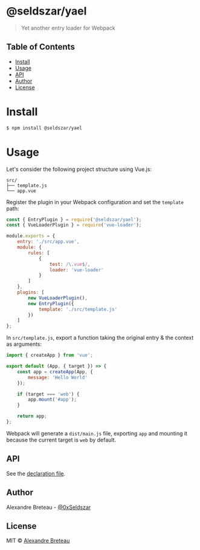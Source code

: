# @seldszar/yael

> Yet another entry loader for Webpack

## Table of Contents

- [Install](#install)
- [Usage](#usage)
- [API](#api)
- [Author](#author)
- [License](#license)

# Install

```bash
$ npm install @seldszar/yael
```

# Usage

Let's consider the following project structure using Vue.js:

```
src/
├── template.js
└── app.vue
```

Register the plugin in your Webpack configuration and set the `template` path:

```javascript
const { EntryPlugin } = require('@seldszar/yael');
const { VueLoaderPlugin } = require('vue-loader');

module.exports = {
	entry: './src/app.vue',
	module: {
		rules: [
			{
				test: /\.vue$/,
				loader: 'vue-loader'
			}
		]
	},
	plugins: [
		new VueLoaderPlugin(),
		new EntryPlugin({
			template: './src/template.js'
		})
	]
};
```

In `src/template.js`, export a function taking the original entry & the context as arguments:

```javascript
import { createApp } from 'vue';

export default (App, { target }) => {
	const app = createApp(App, {
		message: 'Hello World'
	});

	if (target === 'web') {
		app.mount('#app');
	}

	return app;
};
```

Webpack will generate a `dist/main.js` file, exporting `app` and mounting it because the current target is `web` by default.

## API

See the [declaration file](./index.d.ts).

## Author

Alexandre Breteau - [@0xSeldszar](https://twitter.com/0xSeldszar)

## License

MIT © [Alexandre Breteau](https://seldszar.fr)
